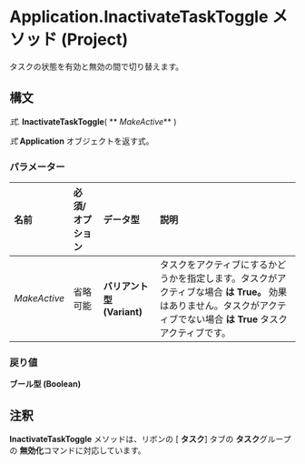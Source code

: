 
# Application.InactivateTaskToggle メソッド (Project)

タスクの状態を有効と無効の間で切り替えます。


## 構文

 _式_. **InactivateTaskToggle**( ** _MakeActive_** )

 _式_ **Application** オブジェクトを返す式。


### パラメーター



|**名前**|**必須/オプション**|**データ型**|**説明**|
|:-----|:-----|:-----|:-----|
| _MakeActive_|省略可能|**バリアント型 (Variant)**|タスクをアクティブにするかどうかを指定します。タスクがアクティブな場合 **は True。** 効果はありません。タスクがアクティブでない場合 **は True** タスク アクティブです。|

### 戻り値

 **ブール型 (Boolean)**


## 注釈

 **InactivateTaskToggle** メソッドは、リボンの [ **タスク**] タブの **タスク**グループの **無効化**コマンドに対応しています。

